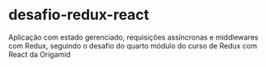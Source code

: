 # desafio-redux-react
Aplicação com estado gerenciado, requisições assíncronas e middlewares com Redux, seguindo o desafio do quarto módulo do curso de Redux com React da Origamid
